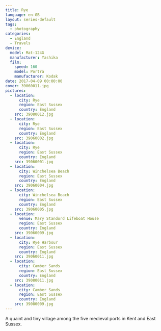 ```yaml
---
title: Rye
language: en-GB
layout: series-default
tags:
  - photography
categories:
  - England
  - Travels
device:
  model: Mat-124G
  manufacturer: Yashika
  film:
    speed: 160
    model: Portra
    manufacturer: Kodak
date: 2017-04-09 00:00:00
cover: 39060011.jpg
pictures:
  - location:
      city: Rye
      region: East Sussex
      country: England
    src: 39080012.jpg
  - location:
      city: Rye
      region: East Sussex
      country: England
    src: 39060002.jpg
  - location:
      city: Rye
      region: East Sussex
      country: England
    src: 39060001.jpg
  - location:
      city: Winchelsea Beach
      region: East Sussex
      country: England
    src: 39060004.jpg
  - location:
      city: Winchelsea Beach
      region: East Sussex
      country: England
    src: 39060005.jpg
  - location:
      venue: Mary Standord Lifeboat House
      region: East Sussex
      country: England
    src: 39060009.jpg
  - location:
      city: Rye Harbour
      region: East Sussex
      country: England
    src: 39060011.jpg
  - location:
      city: Camber Sands
      region: East Sussex
      country: England
    src: 39080011.jpg
  - location:
      city: Camber Sands
      region: East Sussex
      country: England
    src: 39080009.jpg
---
```


A quaint and tiny village among the five medieval ports in Kent and East Sussex.
